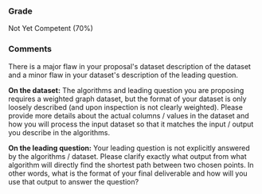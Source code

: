 ### Grade
Not Yet Competent (70%)

### Comments
There is a major flaw in your proposal's dataset description of the dataset and a minor flaw in your dataset's description of the leading question. 

**On the dataset:**
The algorithms and leading question you are proposing requires a weighted graph dataset, but the format of your dataset is only loosely described (and upon inspection is not clearly weighted). Please provide more details about the actual columns / values in the dataset and how you will process the input dataset so that it matches the input / output you describe in the algorithms.

**On the leading question:**
Your leading question is not explicitly answered by the algorithms / dataset. Please clarify exactly what output from what algorithm will directly find the shortest path between two chosen points. In other words, what is the format of your final deliverable and how will you use that output to answer the question?